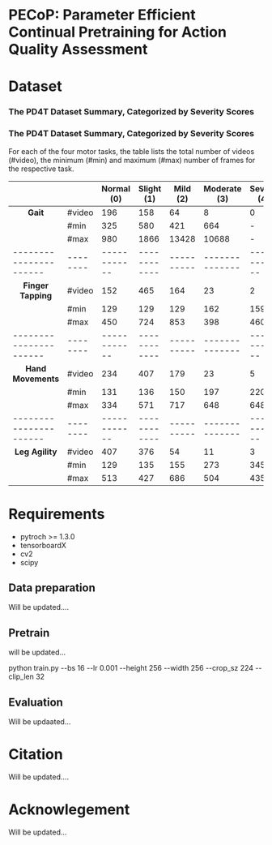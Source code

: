 # PECoP: Parameter Efficient Continual Pretraining for Action Quality Assessment

# Dataset


### The PD4T Dataset Summary, Categorized by Severity Scores

### The PD4T Dataset Summary, Categorized by Severity Scores

For each of the four motor tasks, the table lists the total number of videos (#video), the minimum (#min) and maximum (#max) number of frames for the respective task.

|                      |        | Normal (0) | Slight (1) | Mild (2) | Moderate (3) | Severe (4) |
|----------------------|--------|------------|------------|----------|--------------|------------|
| <div align="center">**Gait**</div> | #video | 196        | 158        | 64       | 8            | 0          |
|                      | #min   | 325        | 580        | 421      | 664          | -          |
|                      | #max   | 980        | 1866       | 13428    | 10688        | -          |
|----------------------|--------|------------|------------|----------|--------------|------------|
| <div align="center">**Finger Tapping**</div>   | #video | 152        | 465        | 164      | 23           | 2          |
|                      | #min   | 129        | 129        | 129      | 162          | 159        |
|                      | #max   | 450        | 724        | 853      | 398          | 460        |
|----------------------|--------|------------|------------|----------|--------------|------------|
| <div align="center">**Hand Movements**</div>   | #video | 234        | 407        | 179      | 23           | 5          |
|                      | #min   | 131        | 136        | 150      | 197          | 220        |
|                      | #max   | 334        | 571        | 717      | 648          | 648        |
|----------------------|--------|------------|------------|----------|--------------|------------|
| <div align="center">**Leg Agility**</div>      | #video | 407        | 376        | 54       | 11           | 3          |
|                      | #min   | 129        | 135        | 155      | 273          | 345        |
|                      | #max   | 513        | 427        | 686      | 504          | 435        |


# Requirements
- pytroch >= 1.3.0
- tensorboardX
- cv2
- scipy


## Data preparation
Will be updated....


## Pretrain
will be updated...

python train.py --bs 16 --lr 0.001 --height 256 --width 256 --crop_sz 224 --clip_len 32



## Evaluation
Will be updaated...

# Citation
Will be updated....

# Acknowlegement
Will be updated...


